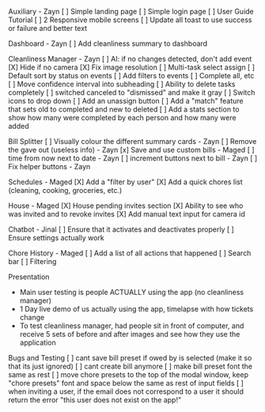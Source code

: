 Auxiliary - Zayn
[ ] Simple landing page
[ ] Simple login page
[ ] User Guide Tutorial
[ ] 2 Responsive mobile screens
[ ] Update all toast to use success or failure and better text

Dashboard - Zayn
[ ] Add cleanliness summary to dashboard

Cleanliness Manager - Zayn
[ ] AI: if no changes detected, don't add event
[X] Hide if no camera
[X] Fix image resolution
[ ] Multi-task select assign
[ ] Default sort by status on events
[ ] Add filters to events
[ ] Complete all, etc
[ ] Move confidence interval into subheading
[ ] Ability to delete tasks completely
[ ] switched canceled to "dismissed" and make it gray
[ ] Switch icons to drop down
[ ] Add an unassign button
[ ] Add a "match" feature that sets old to completed and new to deleted
[ ] Add a stats section to show how many were completed by each person and how many were added

Bill Splitter
[ ] Visually colour the different summary cards - Zayn
[ ] Remove the gave out (useless info) - Zayn
[x] Save and use custom bills - Maged
[ ] time from now next to date - Zayn
[ ] increment buttons next to bill - Zayn
[ ] Fix helper buttons - Zayn

Schedules - Maged
[X] Add a "filter by user"
[X] Add a quick chores list (cleaning, cooking, groceries, etc.)

House - Maged
[X] House pending invites section
[X] Ability to see who was invited and to revoke invites
[X] Add manual text input for camera id

Chatbot - Jinal
[ ] Ensure that it activates and deactivates properly
[ ] Ensure settings actually work

Chore History - Maged
[ ] Add a list of all actions that happened
[ ] Search bar
[ ] Filtering

Presentation

- Main user testing is people ACTUALLY using the app (no cleanliness manager)
- 1 Day live demo of us actually using the app, timelapse with how tickets change
- To test cleanliness manager, had people sit in front of computer, and receive 5 sets of before and after images and see how they use the application

Bugs and Testing
[ ] cant save bill preset if owed by is selected (make it so that its just ignored)
[ ] cant create bill anymore
[ ] make bill preset font the same as rest
[ ] move chore presets to the top of the modal window, keep "chore presets" font and space below the same as rest of input fields
[ ] when inviting a user, if the email does not correspond to a user it should return the error "this user does not exist on the app!"
